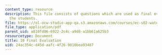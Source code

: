 ```yaml
---
content_type: resource
description: This file consists of questions which are used as final evaluation of
  the students.
file: https://ol-ocw-studio-app-qa.s3.amazonaws.com/courses/ec-s02-water-jet-technologies-spring-2005/24ac354cd45daafc4f269010bea93467_MITEC_S02S05_10_finaleval.pdf
file_type: application/pdf
parent_uid: a810fd06-6922-2c4c-a9d8-a1bb61a625b3
resourcetype: Document
title: 10 Final Evaluation
uid: 24ac354c-d45d-aafc-4f26-9010bea93467
---
```

